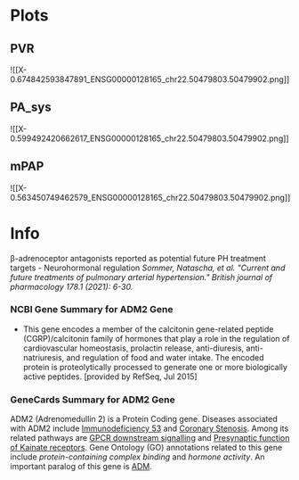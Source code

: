 # Plots
## PVR
![[X-0.674842593847891_ENSG00000128165_chr22.50479803.50479902.png]]
## PA_sys
![[X-0.599492420662617_ENSG00000128165_chr22.50479803.50479902.png]]
## mPAP
![[X-0.563450749462579_ENSG00000128165_chr22.50479803.50479902.png]]

# Info
β-adrenoceptor antagonists reported as potential future PH treatment targets - Neurohormonal regulation
*Sommer, Natascha, et al. "Current and future treatments of pulmonary arterial hypertension." British journal of pharmacology 178.1 (2021): 6-30.*

### NCBI Gene Summary for ADM2 Gene

[](https://www.ncbi.nlm.nih.gov/gene/79924)

- This gene encodes a member of the calcitonin gene-related peptide (CGRP)/calcitonin family of hormones that play a role in the regulation of cardiovascular homeostasis, prolactin release, anti-diuresis, anti-natriuresis, and regulation of food and water intake. The encoded protein is proteolytically processed to generate one or more biologically active peptides. [provided by RefSeq, Jul 2015]
    

### GeneCards Summary for ADM2 Gene

ADM2 (Adrenomedullin 2) is a Protein Coding gene. Diseases associated with ADM2 include [Immunodeficiency 53](http://www.malacards.org/card/immunodeficiency_53 "See Immunodeficiency 53 at MalaCards") and [Coronary Stenosis](http://www.malacards.org/card/coronary_stenosis "See Coronary Stenosis at MalaCards"). Among its related pathways are [GPCR downstream signalling](https://pathcards.genecards.org/card/gpcr_downstream_signalling "See GPCR downstream signalling at Pathcards") and [Presynaptic function of Kainate receptors](https://pathcards.genecards.org/card/presynaptic_function_of_kainate_receptors "See Presynaptic function of Kainate receptors at Pathcards"). Gene Ontology (GO) annotations related to this gene include _protein-containing complex binding_ and _hormone activity_. An important paralog of this gene is [ADM](https://www.genecards.org/cgi-bin/carddisp.pl?gene=ADM).